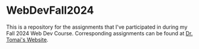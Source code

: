 # WebDevFall2024

This is a repository for the assignments that I've participated in during my Fall 2024 Web Dev Course. Corresponding assignments can be found at [Dr. Tomai's Website](https://faculty.utrgv.edu/emmett.tomai/courses/3342/index.html).